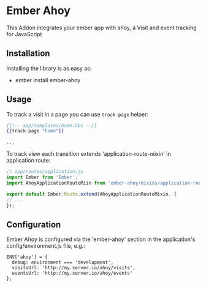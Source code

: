 # Ember Ahoy

This Addon integrates your ember app with ahoy, a Visit and event tracking for JavaScript

## Installation

Installing the library is as easy as:

* ember install ember-ahoy

## Usage

To track a visit in a page you can use `track-page` helper:

``` handlebars
{{!-- app/templates/home.hbs --}}
{{track-page "home"}}

...
```

To track view each transition extends 'application-route-mixin' in application route:

``` javascript
// app/routes/application.js
import Ember from 'Ember';
import AhoyApplicationRouteMiin from 'ember-ahoy/mixins/application-route-mixin';

export default Ember.Route.extend(AhoyApplicationRouteMixin, {
// ...
});
```

## Configuration

Ember Ahoy is configured via the 'ember-ahoy' section in the application's config/environment.js file, e.g.:

```
ENV['ahoy'] = {
  debug: environment === 'development',
  visitsUrl: 'http://my.server.io/ahoy/visits',
  eventsUrl: 'http://my.server.io/ahoy/events'
};
```
